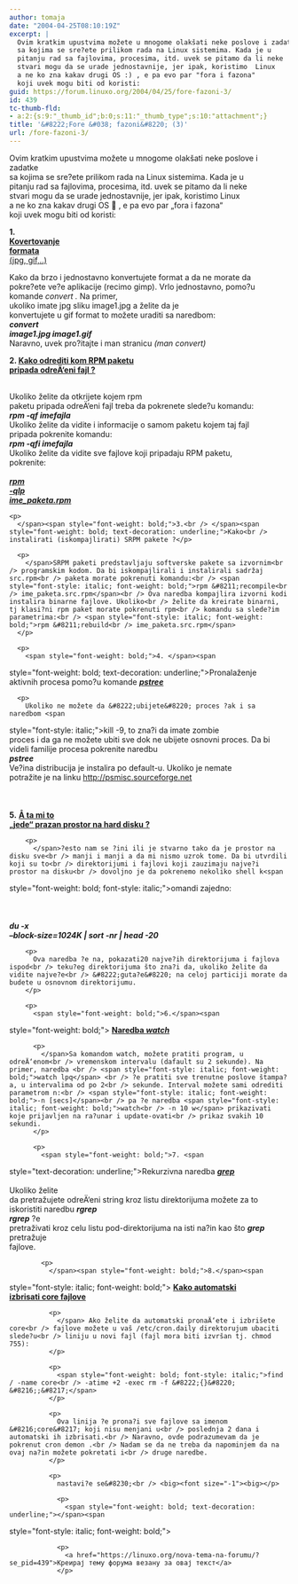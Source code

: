 ```yaml
---
author: tomaja
date: "2004-04-25T08:10:19Z"
excerpt: |
  Ovim kratkim upustvima možete u mnogome olakšati neke poslove i zadatke
  sa kojima se sre?ete prilikom rada na Linux sistemima. Kada je u
  pitanju rad sa fajlovima, procesima, itd. uvek se pitamo da li neke
  stvari mogu da se urade jednostavnije, jer ipak, koristimo  Linux
  a ne ko zna kakav drugi OS :) , e pa evo par "fora i fazona"
  koji uvek mogu biti od koristi:
guid: https://forum.linuxo.org/2004/04/25/fore-fazoni-3/
id: 439
tc-thumb-fld:
- a:2:{s:9:"_thumb_id";b:0;s:11:"_thumb_type";s:10:"attachment";}
title: '&#8222;Fore &#038; fazoni&#8220; (3)'
url: /fore-fazoni-3/
---
```

Ovim kratkim upustvima možete u mnogome olakšati neke poslove i zadatke  
sa kojima se sre?ete prilikom rada na Linux sistemima. Kada je u  
pitanju rad sa fajlovima, procesima, itd. uvek se pitamo da li neke  
stvari mogu da se urade jednostavnije, jer ipak, koristimo Linux  
a ne ko zna kakav drugi OS 🙂 , e pa evo par &#8222;fora i fazona&#8220;  
koji uvek mogu biti od koristi:<!--break-->

  
<span style="font-weight: bold;">1.<br /> </span><span style="font-weight: bold; text-decoration: underline;">Kovertovanje<br /> formata</span><span style="text-decoration: underline;"><br /> (jpg, gif,..)</span>

Kako da brzo i jednostavno konvertujete format a da ne morate da  
pokre?ete ve?e aplikacije (recimo gimp). Vrlo jednostavno, pomo?u  
komande <span style="font-style: italic;">convert . </span>Na primer,  
ukoliko imate jpg sliku image1.jpg a želite da je  
konvertujete u gif format to možete uraditi sa naredbom:  
<span style="font-style: italic;"><span style="font-weight: bold;">convert<br /> image1.jpg image1.gif </span> <br /> </span>Naravno, uvek pro?itajte i man stranicu <span
style="font-style: italic;">(man convert)</p> 

<p>
  </span><span style="font-weight: bold;">2. <span
style="text-decoration: underline;">Kako odrediti kom RPM paketu<br /> pripada odreÄ‘eni fajl ?</span></p> 
  
  <p>
    </span><br /> Ukoliko želite da otkrijete kojem rpm<br /> paketu pripada odreÄ‘eni fajl treba da pokrenete slede?u komandu:<br /> <span style="font-style: italic; font-weight: bold;">rpm -qf imefajla</span><br /> Ukoliko želite da vidite i informacije o samom paketu kojem taj fajl<br /> pripada pokrenite komandu:<br /> <span style="font-style: italic; font-weight: bold;">rpm -qfi imefajla</span><br /> Ukoliko želite da vidite sve fajlove koji pripadaju RPM paketu,<br /> pokrenite:<br style="text-decoration: underline;" /><br /> <span
style="font-style: italic; font-weight: bold; text-decoration: underline;">rpm<br /> -qlp<br /> ime_paketa.rpm</p> 
    
    <p>
      </span><span style="font-weight: bold;">3.<br /> </span><span style="font-weight: bold; text-decoration: underline;">Kako<br /> instalirati (iskompajlirati) SRPM pakete ?</p> 
      
      <p>
        </span>SRPM paketi predstavljaju softverske pakete sa izvornim<br /> programskim kodom. Da bi iskompajlirali i instalirali sadržaj src.rpm<br /> paketa morate pokrenuti komandu:<br /> <span style="font-style: italic; font-weight: bold;">rpm &#8211;recompile<br /> ime_paketa.src.rpm</span><br /> Ova naredba kompajlira izvorni kodi instalira binarne fajlove. Ukoliko<br /> želite da kreirate binarni, tj klasi?ni rpm paket morate pokrenuti rpm<br /> komandu sa slede?im parametrima:<br /> <span style="font-style: italic; font-weight: bold;">rpm &#8211;rebuild<br /> ime_paketa.src.rpm</span>
      </p>
      
      <p>
        <span style="font-weight: bold;">4. </span><span
style="font-weight: bold; text-decoration: underline;">Pronalaženje<br /> aktivnih procesa pomo?u komande </span><span
style="font-style: italic; font-weight: bold; text-decoration: underline;">pstree</span>
      </p>
      
      <p>
        Ukoliko ne možete da &#8222;ubijete&#8220; proces ?ak i sa naredbom <span
style="font-style: italic;">kill -9</span>, to zna?i da imate zombie<br /> proces i da ga ne možete ubiti sve dok ne ubijete osnovni proces. Da bi<br /> videli familije procesa pokrenite naredbu <br /> <span style="font-style: italic; font-weight: bold;">pstree</span><br /> Ve?ina distribucija je instalira po default-u. Ukoliko je nemate<br /> potražite je na linku <a href="http://psmisc.sourceforge.net">http://psmisc.sourceforge.net<br /> </a><br /> <br style="font-weight: bold;" /><br /> <span style="font-weight: bold;">5.</span> <span
style="font-weight: bold; text-decoration: underline;">Å ta mi to<br /> &#8222;jede&#8220; prazan prostor na hard disku ?</p> 
        
        <p>
          </span>?esto nam se ?ini ili je stvarno tako da je prostor na disku sve<br /> manji i manji a da mi nismo uzrok tome. Da bi utvrdili koji su to<br /> direktorijumi i fajlovi koji zauzimaju najve?i prostor na disku<br /> dovoljno je da pokrenemo nekoliko shell k<span
style="font-weight: bold; font-style: italic;">omandi zajedno:</span><br
style="font-weight: bold; font-style: italic;" /><br /> <br style="font-weight: bold; font-style: italic;" /><br /> <span style="font-weight: bold; font-style: italic;">du -x<br /> &#8211;block-size=1024K | sort -nr | head -20</span>
        </p>
        
        <p>
          Ova naredba ?e na, pokazati20 najve?ih direktorijuma i fajlova ispod<br /> teku?eg direktorijuma što zna?i da, ukoliko želite da vidite najve?e<br /> &#8222;guta?e&#8220; na celoj particiji morate da budete u osnovnom direktorijumu.
        </p>
        
        <p>
          <span style="font-weight: bold;">6.</span><span
style="font-weight: bold;"> </span><span
style="text-decoration: underline; font-weight: bold;">Naredba </span><span
style="font-style: italic; text-decoration: underline; font-weight: bold;">watch</p> 
          
          <p>
            </span>Sa komandom watch, možete pratiti program, u odreÄ‘enom<br /> vremenskom intervalu (dafault su 2 sekunde). Na primer, naredba <br /> <span style="font-style: italic; font-weight: bold;">watch lpq</span> <br /> ?e pratiti sve trenutne poslove štampa?a, u intervalima od po 2<br /> sekunde. Interval možete sami odrediti parametrom n:<br /> <span style="font-style: italic; font-weight: bold;">-n [secs]</span><br /> pa ?e naredba <span style="font-style: italic; font-weight: bold;">watch<br /> -n 10 w</span> prikazivati koje prijavljen na ra?unar i update-ovati<br /> prikaz svakih 10 sekundi.
          </p>
          
          <p>
            <span style="font-weight: bold;">7. <span
style="text-decoration: underline;">Rekurzivna naredba </span></span><span
style="font-style: italic; font-weight: bold; text-decoration: underline;">grep</span><br /> <span style="font-weight: bold; text-decoration: underline;"><br /> </span><span style="text-decoration: underline;"></span>Ukoliko želite<br /> da pretražujete odreÄ‘eni string kroz listu direktorijuma možete za to<br /> iskoristiti naredbu <span
style="font-style: italic; font-weight: bold;">rgrep</span><br /> <span style="font-weight: bold; font-style: italic;">rgrep</span> ?e<br /> pretraživati kroz celu listu pod-direktorijuma na isti na?in kao što <span
style="font-style: italic; font-weight: bold;">grep</span> pretražuje<br /> fajlove.<span style="font-style: italic; font-weight: bold;"></p> 
            
            <p>
              </span><span style="font-weight: bold;">8.</span><span
style="font-style: italic; font-weight: bold;"> </span><span
style="font-weight: bold; text-decoration: underline;">Kako automatski<br /> izbrisati core fajlove</p> 
              
              <p>
                </span> Ako želite da automatski pronaÄ‘ete i izbrišete core<br /> fajlove možete u vaš /etc/cron.daily direktorujum ubaciti slede?u<br /> liniju u novi fajl (fajl mora biti izvršan tj. chmod 755):
              </p>
              
              <p>
                <span style="font-weight: bold; font-style: italic;">find / -name core<br /> -atime +2 -exec rm -f &#8222;{}&#8220; &#8216;;&#8217;</span>
              </p>
              
              <p>
                Ova linija ?e prona?i sve fajlove sa imenom &#8216;core&#8217; koji nisu menjani u<br /> poslednja 2 dana i automatski ih izbrisati.<br /> Naravno, ovde podrazumevam da je pokrenut cron demon .<br /> Nadam se da ne treba da napominjem da na ovaj na?in možete pokretati i<br /> druge naredbe.
              </p>
              
              <p>
                nastavi?e se&#8230;<br /> <big><font size="-1"><big></p> 
                
                <p>
                  <span style="font-weight: bold; text-decoration: underline;"></span><span
style="font-style: italic; font-weight: bold;"></span></big></font></big><span
style="font-weight: bold;"></span><span style="font-style: italic;"></span>
                </p>
                
                <p>
                  <a href="https://linuxo.org/nova-tema-na-forumu/?se_pid=439">Креирај тему форума везану за овај текст</a>
                </p>